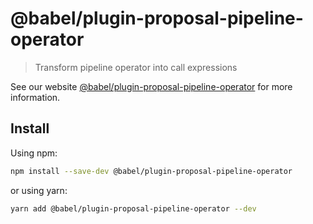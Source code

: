 # @babel/plugin-proposal-pipeline-operator

> Transform pipeline operator into call expressions

See our website [@babel/plugin-proposal-pipeline-operator](https://babeljs.io/docs/babel-plugin-proposal-pipeline-operator) for more information.

## Install

Using npm:

```sh
npm install --save-dev @babel/plugin-proposal-pipeline-operator
```

or using yarn:

```sh
yarn add @babel/plugin-proposal-pipeline-operator --dev
```
